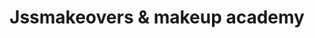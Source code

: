 ---
title: "Jssmakeovers & makeup academy"
url: /jaipur/jssmakeovers-and-makeup-academy/
shop: beauty
---